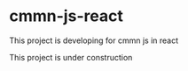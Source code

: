 # cmmn-js-react
This project is developing for cmmn  js in react


This project is under construction
